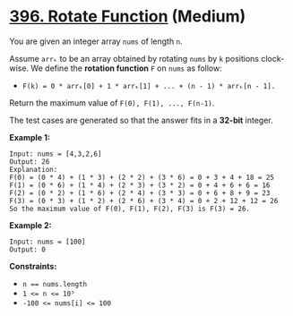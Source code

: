 # [396. Rotate Function][link] (Medium)

[link]: https://leetcode.com/problems/rotate-function/

You are given an integer array `nums` of length `n`.

Assume `arrₖ` to be an array obtained by rotating `nums` by `k` positions clock-wise. We define the
**rotation function** `F` on `nums` as follow:

- `F(k) = 0 * arrₖ[0] + 1 * arrₖ[1] + ... + (n - 1) * arrₖ[n - 1].`

Return the maximum value of `F(0), F(1), ..., F(n-1)`.

The test cases are generated so that the answer fits in a **32-bit** integer.

**Example 1:**

```
Input: nums = [4,3,2,6]
Output: 26
Explanation:
F(0) = (0 * 4) + (1 * 3) + (2 * 2) + (3 * 6) = 0 + 3 + 4 + 18 = 25
F(1) = (0 * 6) + (1 * 4) + (2 * 3) + (3 * 2) = 0 + 4 + 6 + 6 = 16
F(2) = (0 * 2) + (1 * 6) + (2 * 4) + (3 * 3) = 0 + 6 + 8 + 9 = 23
F(3) = (0 * 3) + (1 * 2) + (2 * 6) + (3 * 4) = 0 + 2 + 12 + 12 = 26
So the maximum value of F(0), F(1), F(2), F(3) is F(3) = 26.
```

**Example 2:**

```
Input: nums = [100]
Output: 0
```

**Constraints:**

- `n == nums.length`
- `1 <= n <= 10⁵`
- `-100 <= nums[i] <= 100`
